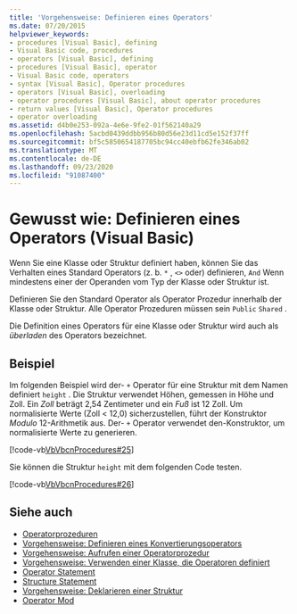 ```yaml
---
title: 'Vorgehensweise: Definieren eines Operators'
ms.date: 07/20/2015
helpviewer_keywords:
- procedures [Visual Basic], defining
- Visual Basic code, procedures
- operators [Visual Basic], defining
- procedures [Visual Basic], operator
- Visual Basic code, operators
- syntax [Visual Basic], Operator procedures
- operators [Visual Basic], overloading
- operator procedures [Visual Basic], about operator procedures
- return values [Visual Basic], Operator procedures
- operator overloading
ms.assetid: d4b0e253-092a-4e6e-9fe2-01f562140a29
ms.openlocfilehash: 5acbd0439ddbb956b80d56e23d11cd5e152f37ff
ms.sourcegitcommit: bf5c5850654187705bc94cc40ebfb62fe346ab02
ms.translationtype: MT
ms.contentlocale: de-DE
ms.lasthandoff: 09/23/2020
ms.locfileid: "91087400"
---
```

# <a name="how-to-define-an-operator-visual-basic"></a>Gewusst wie: Definieren eines Operators (Visual Basic)

Wenn Sie eine Klasse oder Struktur definiert haben, können Sie das Verhalten eines Standard Operators (z. b. `*` , `<>` oder) definieren, `And` Wenn mindestens einer der Operanden vom Typ der Klasse oder Struktur ist.  
  
 Definieren Sie den Standard Operator als Operator Prozedur innerhalb der Klasse oder Struktur. Alle Operator Prozeduren müssen sein `Public` `Shared` .  
  
 Die Definition eines Operators für eine Klasse oder Struktur wird auch als *überladen* des Operators bezeichnet.  
  
## <a name="example"></a>Beispiel  

 Im folgenden Beispiel wird der- `+` Operator für eine Struktur mit dem Namen definiert `height` . Die Struktur verwendet Höhen, gemessen in Höhe und Zoll. Ein *Zoll* beträgt 2,54 Zentimeter und ein *Fuß* ist 12 Zoll. Um normalisierte Werte (Zoll < 12,0) sicherzustellen, führt der Konstruktor *Modulo* 12-Arithmetik aus. Der- `+` Operator verwendet den-Konstruktor, um normalisierte Werte zu generieren.  
  
 [!code-vb[VbVbcnProcedures#25](~/samples/snippets/visualbasic/VS_Snippets_VBCSharp/VbVbcnProcedures/VB/Class1.vb#25)]  
  
 Sie können die Struktur `height` mit dem folgenden Code testen.  
  
 [!code-vb[VbVbcnProcedures#26](~/samples/snippets/visualbasic/VS_Snippets_VBCSharp/VbVbcnProcedures/VB/Class1.vb#26)]  

## <a name="see-also"></a>Siehe auch

- [Operatorprozeduren](./operator-procedures.md)
- [Vorgehensweise: Definieren eines Konvertierungsoperators](./how-to-define-a-conversion-operator.md)
- [Vorgehensweise: Aufrufen einer Operatorprozedur](./how-to-call-an-operator-procedure.md)
- [Vorgehensweise: Verwenden einer Klasse, die Operatoren definiert](./how-to-use-a-class-that-defines-operators.md)
- [Operator Statement](../../../language-reference/statements/operator-statement.md)
- [Structure Statement](../../../language-reference/statements/structure-statement.md)
- [Vorgehensweise: Deklarieren einer Struktur](../data-types/how-to-declare-a-structure.md)
- [Operator Mod](../../../language-reference/operators/mod-operator.md)
